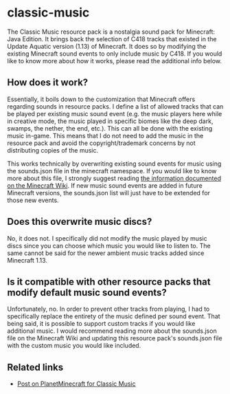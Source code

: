 # classic-music

The Classic Music resource pack is a nostalgia sound pack for Minecraft: Java Edition. It brings back the selection of C418 tracks that existed in the Update Aquatic version (1.13) of Minecraft. It does so by modifying the existing Minecraft sound events to only include music by C418. If you would like to know more about how it works, please read the additional info below.

## How does it work?

Essentially, it boils down to the customization that Minecraft offers regarding sounds in resource packs. I define a list of allowed tracks that can be played per existing music sound event (e.g. the music players here while in creative mode, the music played in specific biomes like the deep dark, swamps, the nether, the end, etc.). This can all be done with the existing music in-game. This means that I do not need to add the music in the resource pack and avoid the copyright/trademark concerns by not distributing copies of the music.

This works technically by overwriting existing sound events for music using the sounds.json file in the minecraft namespace. If you would like to know more about this file, I strongly suggest reading [the information documented on the Minecraft Wiki](https://minecraft.wiki/w/Sounds.json#Java_Edition). If new music sound events are added in future Minecraft versions, the sounds.json list will just have to be extended for those new events.

## Does this overwrite music discs?
No, it does not. I specifically did not modify the music played by music discs since you can choose which music you would like to listen to. The same cannot be said for the newer ambient music tracks added since Minecraft 1.13.

## Is it compatible with other resource packs that modify default music sound events?
Unfortunately, no. In order to prevent other tracks from playing, I had to specifically replace the entirety of the music defined per sound event. That being said, it is possible to support custom tracks if you would like additional music. I would recommend reading more about the sounds.json file on the Minecraft Wiki and updating this resource pack's sounds.json file with the custom music you would like included.

## Related links

* [Post on PlanetMinecraft for Classic Music]()